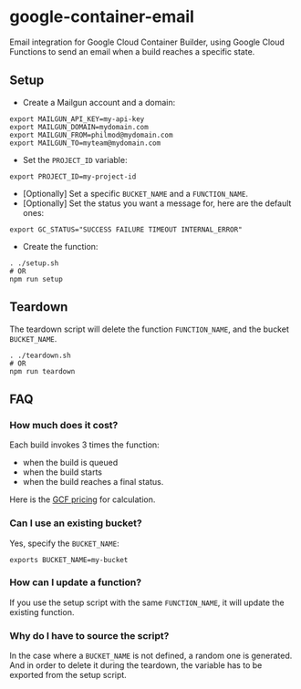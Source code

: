 # google-container-email

Email integration for Google Cloud Container Builder, using Google Cloud Functions to send an email when a build reaches a specific state.

## Setup
- Create a Mailgun account and a domain:
```
export MAILGUN_API_KEY=my-api-key
export MAILGUN_DOMAIN=mydomain.com
export MAILGUN_FROM=philmod@mydomain.com
export MAILGUN_TO=myteam@mydomain.com
```
- Set the `PROJECT_ID` variable:
```
export PROJECT_ID=my-project-id
```
- [Optionally] Set a specific `BUCKET_NAME` and a `FUNCTION_NAME`.
- [Optionally] Set the status you want a message for, here are the default ones:
```
export GC_STATUS="SUCCESS FAILURE TIMEOUT INTERNAL_ERROR"
```
- Create the function:
```
. ./setup.sh
# OR
npm run setup
```

## Teardown
The teardown script will delete the function `FUNCTION_NAME`, and the bucket `BUCKET_NAME`.
```
. ./teardown.sh
# OR
npm run teardown
```

## FAQ

### How much does it cost?
Each build invokes 3 times the function:
- when the build is queued
- when the build starts
- when the build reaches a final status.

Here is the [GCF pricing](https://cloud.google.com/functions/pricing) for calculation.
### Can I use an existing bucket?
Yes, specify the `BUCKET_NAME`:
```
exports BUCKET_NAME=my-bucket
```
### How can I update a function?
If you use the setup script with the same `FUNCTION_NAME`, it will update the existing function.

### Why do I have to source the script?
In the case where a `BUCKET_NAME` is not defined, a random one is generated. And in order to delete it during the teardown, the variable has to be exported from the setup script.
